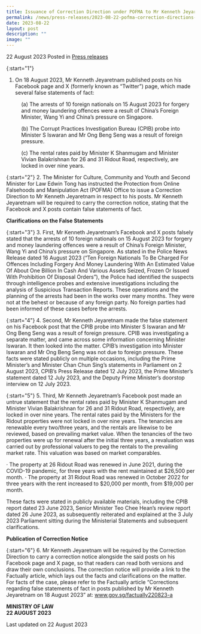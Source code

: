 ```yaml
---
title: Issuance of Correction Direction under POFMA to Mr Kenneth Jeyaretnam
permalink: /news/press-releases/2023-08-22-pofma-correction-directions-to-kenneth-jeyaretnam/
date: 2023-08-22
layout: post
description: ""
image: ""
---
```

22 August 2023 Posted in [Press releases](/news/press-releases)

{:start="1"}
1.	On 18 August 2023, Mr Kenneth Jeyaretnam published posts on his Facebook page and X (formerly known as “Twitter”) page, which made several false statements of fact:

<p style="margin-left: 40px">(a)	The arrests of 10 foreign nationals on 15 August 2023 for forgery and money laundering offences were a result of China’s Foreign Minister, Wang Yi and China’s pressure on Singapore.</p>
    
<p style="margin-left: 40px">(b)	The Corrupt Practices Investigation Bureau (CPIB) probe into Minister S Iswaran and Mr Ong Beng Seng was a result of foreign pressure.</p>

<p style="margin-left: 40px">(c)	The rental rates paid by Minister K Shanmugam and Minister Vivian Balakrishnan for 26 and 31 Ridout Road, respectively, are locked in over nine years.</p>

{:start="2"}
2.	The Minister for Culture, Community and Youth and Second Minister for Law Edwin Tong has instructed the Protection from Online Falsehoods and Manipulation Act (POFMA) Office to issue a Correction Direction to Mr Kenneth Jeyaretnam in respect to his posts. Mr Kenneth Jeyaretnam will be required to carry the correction notice, stating that the Facebook and X posts contain false statements of fact.


**Clarifications on the False Statements**

{:start="3"}
3.	First, Mr Kenneth Jeyaretnam’s Facebook and X posts falsely stated that the arrests of 10 foreign nationals on 15 August 2023 for forgery and money laundering offences were a result of China’s Foreign Minister, Wang Yi and China’s pressure on Singapore. As stated in the Police News Release dated 16 August 2023 (“Ten Foreign Nationals To Be Charged For Offences Including Forgery And Money Laundering With An Estimated Value Of About One Billion In Cash And Various Assets Seized, Frozen Or Issued With Prohibition Of Disposal Orders”), the Police had identified the suspects through intelligence probes and extensive investigations including the analysis of Suspicious Transaction Reports. These operations and the planning of the arrests had been in the works over many months. They were not at the behest or because of any foreign party. No foreign parties had been informed of these cases before the arrests.

{:start="4"}
4.	Second, Mr Kenneth Jeyaretnam made the false statement on his Facebook post that the CPIB probe into Minister S Iswaran and Mr Ong Beng Seng was a result of foreign pressure. CPIB was investigating a separate matter, and came across some information concerning Minister Iswaran. It then looked into the matter. CPIB’s investigation into Minister Iswaran and Mr Ong Beng Seng was not due to foreign pressure. These facts were stated publicly on multiple occasions, including the Prime Minister’s and Minister Chan Chun Sing’s statements in Parliament on 2 August 2023, CPIB’s Press Release dated 12 July 2023, the Prime Minister’s statement dated 12 July 2023, and the Deputy Prime Minister’s doorstop interview on 12 July 2023.


{:start="5"}
5.	Third, Mr Kenneth Jeyaretnam’s Facebook post made an untrue statement that the rental rates paid by Minister K Shanmugam and Minister Vivian Balakrishnan for 26 and 31 Ridout Road, respectively, are locked in over nine years. The rental rates paid by the Ministers for the Ridout properties were not locked in over nine years. The tenancies are renewable every two/three years, and the rentals are likewise to be reviewed, based on prevailing market value. When the tenancies of the two properties were up for renewal after the initial three years, a revaluation was carried out by professional valuers to peg the rentals to the prevailing market rate. This valuation was based on market comparables.

· The property at 26 Ridout Road was renewed in June 2021, during the COVID-19 pandemic, for three years with the rent maintained at $26,500 per month.
· The property at 31 Ridout Road was renewed in October 2022 for three years with the rent increased to $20,000 per month, from $19,000 per month.

These facts were stated in publicly available materials, including the CPIB report dated 23 June 2023, Senior Minister Teo Chee Hean’s review report dated 26 June 2023, as subsequently reiterated and explained at the 3 July 2023 Parliament sitting during the Ministerial Statements and subsequent clarifications.

 
**Publication of Correction Notice**

{:start="6"}
6.	Mr Kenneth Jeyaretnam will be required by the Correction Direction to carry a correction notice alongside the said posts on his Facebook page and X page, so that readers can read both versions and draw their own conclusions. The correction notice will provide a link to the Factually article, which lays out the facts and clarifications on the matter. For facts of the case, please refer to the Factually article “Corrections regarding false statements of fact in posts published by Mr Kenneth Jeyaretnam on 18 August 2023” at: <a href="www.gov.sg/factually220823-a" target="new">www.gov.sg/factually220823-a</a>


**MINISTRY OF LAW**
<br>**22 AUGUST 2023**


<p class="right-side-updated">Last updated on 22 August 2023</p>